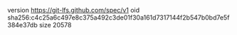 version https://git-lfs.github.com/spec/v1
oid sha256:c4c25a6c497e8c375a492c3de01f30a161d7317144f2b547b0bd7e5f384e37db
size 20578

